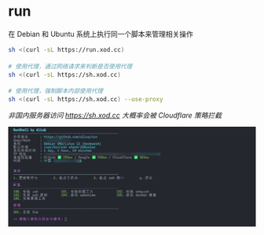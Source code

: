 # run

在 Debian 和 Ubuntu 系统上执行同一个脚本来管理相关操作

```bash
sh <(curl -sL https://run.xod.cc)

# 使用代理，通过网络请求来判断是否使用代理
sh <(curl -sL https://sh.xod.cc)

# 使用代理，强制脚本内部使用代理
sh <(curl -sL https://sh.xod.cc) --use-proxy
```

_非国内服务器访问 https://sh.xod.cc 大概率会被 Cloudflare 策略拦截_

![ScreenShot 1](./screenshot/1.png)
